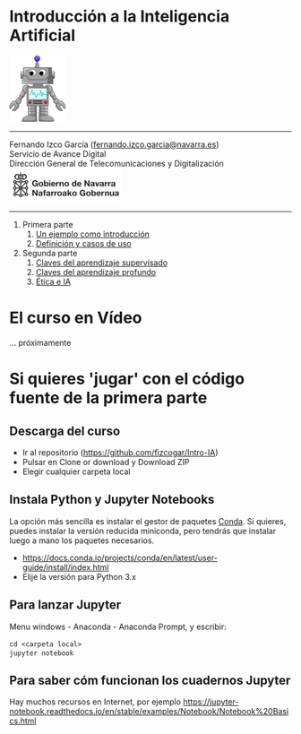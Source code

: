 # Introducción a la Inteligencia Artificial


<img src="images/Cartoon_Robot.svg.png" width="100"/>

---
Fernando Izco García  (fernando.izco.garcia@navarra.es)  
 Servicio de Avance Digital  
 Dirección General de Telecomunicaciones y Digitalización  
<img src="images/logo.gn.png" width="200"/>

---

1. Primera parte
    1. [Un ejemplo como introducción](Intro-IA-1.ipynb)
    1. [Definición y casos de uso](Intro-IA-2.ipynb)
1. Segunda parte
    1. [Claves del aprendizaje supervisado](Intro-IA-3.ipynb)
    1. [Claves del aprendizaje profundo](Intro-IA-4.ipynb)
    1. [Ética e IA](Intro-IA-5.ipynb)
    
# El curso en Vídeo
... próximamente

# Si quieres 'jugar' con el código fuente de la primera parte
## Descarga del curso
* Ir al repositorio (https://github.com/fizcogar/Intro-IA)
* Pulsar en Clone or download y Download ZIP
* Elegir cualquier carpeta local
## Instala Python y Jupyter Notebooks
La opción más sencilla es instalar el gestor de paquetes [Conda](https://docs.conda.io). Si quieres, puedes instalar la versión reducida miniconda, pero tendrás que instalar luego a mano los paquetes necesarios.
* https://docs.conda.io/projects/conda/en/latest/user-guide/install/index.html
* Elije la versión para Python 3.x
## Para lanzar Jupyter
Menu windows - Anaconda - Anaconda Prompt, y escribir:
```
cd <carpeta local>
jupyter notebook
```
## Para saber cóm funcionan los cuadernos Jupyter
Hay muchos recursos en Internet, por ejemplo https://jupyter-notebook.readthedocs.io/en/stable/examples/Notebook/Notebook%20Basics.html

